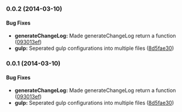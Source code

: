 <a name="0.0.2"></a>
### 0.0.2 (2014-03-10)


#### Bug Fixes

* **generateChangeLog:** Made generateChangeLog return a function ([093013ef](https://github.com/jfugett/blurr/commit/093013ef40ffe427fcc9bbd7e958012a96c2154e))
* **gulp:** Seperated gulp configurations into multiple files ([8d5fae30](https://github.com/jfugett/blurr/commit/8d5fae30c84a8bfa5b588433e661dcf92bad8993))


<a name="0.0.1"></a>
### 0.0.1 (2014-03-10)


#### Bug Fixes

* **generateChangeLog:** Made generateChangeLog return a function ([093013ef](https://github.com/jfugett/blurr/commit/093013ef40ffe427fcc9bbd7e958012a96c2154e))
* **gulp:** Seperated gulp configurations into multiple files ([8d5fae30](https://github.com/jfugett/blurr/commit/8d5fae30c84a8bfa5b588433e661dcf92bad8993))

